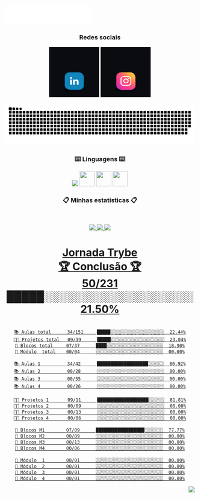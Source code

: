 <img src="images/header_pt.svg"></img>
<div align = "center">

###  Redes sociais
<a href= "https://www.linkedin.com/in/kesleymuniz/" target="_blank" rel="noopener"><img src="images/animationLikedin.gif" width="133px" height="133px" /></a> 
<a href= "https://www.instagram.com/kgm.raw/" target="_black"><img src="images/animationInstagram.gif" width="133px" height="133" target="_black"/></a>
 
  
![Snake animation](https://github.com/KesleyMuniz/kesleyMuniz/blob/output/github-contribution-grid-snake.svg)
 
 ### :keyboard: Linguagens :keyboard:
 
  <img src="https://cdn.jsdelivr.net/gh/devicons/devicon/icons/javascript/javascript-original.svg" width="px" height="40px"/> <img src="https://cdn.jsdelivr.net/gh/devicons/devicon/icons/css3/css3-original-wordmark.svg"  width="40px" height="40px"/> <img src="https://cdn.jsdelivr.net/gh/devicons/devicon/icons/html5/html5-original-wordmark.svg" width="40px" height="40px"/> <img src="https://cdn.jsdelivr.net/gh/devicons/devicon/icons/react/react-original-wordmark.svg" width="40px" height="40px"/>

 
 ### :clipboard: Minhas estatísticas :clipboard:
&nbsp;
<p align="center">
    <a href="https://github.com/KesleyMuniz/">
        <img src="https://github-readme-stats.vercel.app/api?username=KesleyMuniz&hide=issues,prs&count_private=true&show_owner=true&show_icons=true&bg_color=0d1117&title_color=ffffff&text_color=ffffff&icon_color=db1cff&hide_border=true/" />
    </a>
    <a href="https://github.com/KesleyMuniz/">
        <img src="https://github-readme-stats.vercel.app/api/top-langs/?username=KesleyMuniz&layout=compact&count_private=true&langs_count=8&card_width=445&bg_color=0d1117&title_color=ffffff&text_color=ffffff&icon_color=db1cff&hide_border=true/" />
    </a>
    <a href="https://github.com/KesleyMuniz/">
        <img src="https://github-readme-streak-stats.herokuapp.com?user=KesleyMuniz&hide_border=true&background=0D1117&currStreakLabel=FFFFFF&sideLabels=FFFFFF&currStreakNum=FFFFFF&dates=FFFFFF&sideNums=FFFFFF&fire=db1cff&ring=db1cff&stroke=FFFFFFFF)](https://git.io/streak-stats" />
    
</p>
 
# Jornada Trybe <br> 🏆 Conclusão 🏆 <br> 50/231    █████░░░░░░░░░░░░░░░░░░░░  21.50%
 
 
 ```text
 
 📚 Aulas total      34/151     █████░░░░░░░░░░░░░░░░░░░░  22.44%
 👨‍💻 Projetos total   09/39      █████░░░░░░░░░░░░░░░░░░░░  23.04%
 🧱 Blocos total     07/37      ████░░░░░░░░░░░░░░░░░░░░░  18.90%
 🤖 Modulo  total    00/04      ░░░░░░░░░░░░░░░░░░░░░░░░░  00.00%
 
 📚 Aulas 1          34/42      ███████████████████░░░░░░  80.92%
 📚 Aulas 2          00/28      ░░░░░░░░░░░░░░░░░░░░░░░░░  00.00%
 📚 Aulas 3          00/55      ░░░░░░░░░░░░░░░░░░░░░░░░░  00.00%
 📚 Aulas 4          00/26      ░░░░░░░░░░░░░░░░░░░░░░░░░  00.00%
 
 👨‍💻 Projetos 1       09/11      ███████████████████░░░░░░  81.81%
 👨‍💻 Projetos 2       00/09      ░░░░░░░░░░░░░░░░░░░░░░░░░  00.00%
 👨‍💻 Projetos 3       00/13      ░░░░░░░░░░░░░░░░░░░░░░░░░  00.00%
 👨‍💻 Projetos 4       00/06      ░░░░░░░░░░░░░░░░░░░░░░░░░  00.00%
 
 🧱 Blocos M1        07/09      ██████████████████░░░░░░░  77.77%
 🧱 Blocos M2        00/09      ░░░░░░░░░░░░░░░░░░░░░░░░░  00.00%
 🧱 Blocos M3        00/13      ░░░░░░░░░░░░░░░░░░░░░░░░░  00.00%
 🧱 Blocos M4        00/06      ░░░░░░░░░░░░░░░░░░░░░░░░░  00.00%
 
 🤖 Módulo  1        00/01      ░░░░░░░░░░░░░░░░░░░░░░░░░  00.00%
 🤖 Módulo  2        00/01      ░░░░░░░░░░░░░░░░░░░░░░░░░  00.00%
 🤖 Módulo  3        00/01      ░░░░░░░░░░░░░░░░░░░░░░░░░  00.00%
 🤖 Módulo  4        00/01      ░░░░░░░░░░░░░░░░░░░░░░░░░  00.00%
 ```

<img style="float: right;" src="http://www.fullsite.com.br/images/construc.gif">
 
 </div>





